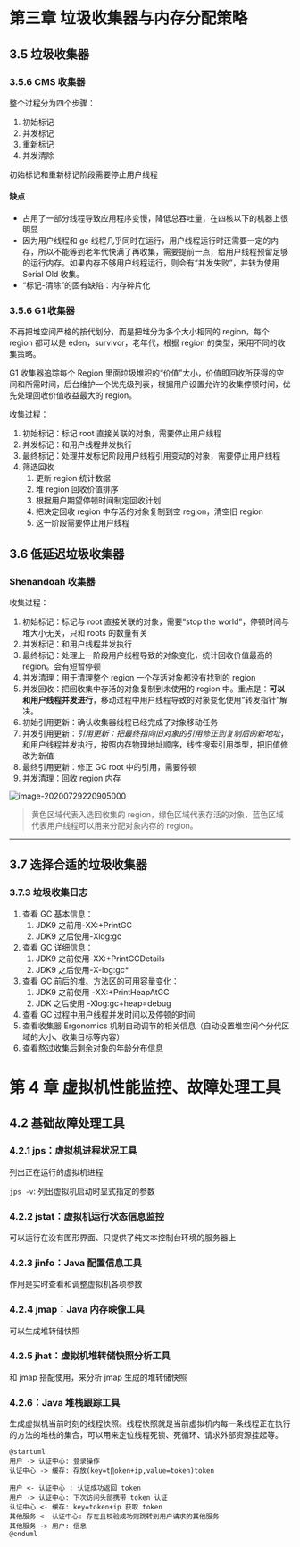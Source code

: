 <!--
 * @Author: your name
 * @Date: 2020-07-29 21:37:21
 * @LastEditTime: 2020-08-08 01:28:11
 * @LastEditors: Please set LastEditors
 * @Description: In User Settings Edit
 * @FilePath: \read note\book_note\understanding_of_JVM.md
-->

# 第三章 垃圾收集器与内存分配策略

## 3.5 垃圾收集器

### 3.5.6 CMS 收集器

整个过程分为四个步骤：

1. 初始标记
2. 并发标记
3. 重新标记
4. 并发清除

初始标记和重新标记阶段需要停止用户线程

#### 缺点

- 占用了一部分线程导致应用程序变慢，降低总吞吐量，在四核以下的机器上很明显
- 因为用户线程和 gc 线程几乎同时在运行，用户线程运行时还需要一定的内存，所以不能等到老年代快满了再收集，需要提前一点，给用户线程预留足够的运行内存。如果内存不够用户线程运行，则会有“并发失败”，并转为使用 Serial Old 收集。
- “标记-清除”的固有缺陷：内存碎片化

### 3.5.6 G1 收集器

不再把堆空间严格的按代划分，而是把堆分为多个大小相同的 region，每个 region 都可以是 eden，survivor，老年代，根据 region 的类型，采用不同的收集策略。

G1 收集器追踪每个 Region 里面垃圾堆积的“价值”大小，价值即回收所获得的空间和所需时间，后台维护一个优先级列表，根据用户设置允许的收集停顿时间，优先处理回收价值收益最大的 region。

收集过程：

1. 初始标记：标记 root 直接关联的对象，需要停止用户线程
2. 并发标记：和用户线程并发执行
3. 最终标记：处理并发标记阶段用户线程引用变动的对象，需要停止用户线程
4. 筛选回收
   1. 更新 region 统计数据
   2. 堆 region 回收价值排序
   3. 根据用户期望停顿时间制定回收计划
   4. 把决定回收 region 中存活的对象复制到空 region，清空旧 region
   5. 这一阶段需要停止用户线程

## 3.6 低延迟垃圾收集器

### Shenandoah 收集器

收集过程：

1. 初始标记：标记与 root 直接关联的对象，需要“stop the world”，停顿时间与堆大小无关，只和 roots 的数量有关
2. 并发标记：和用户线程并发执行
3. 最终标记：处理上一阶段用户线程导致的对象变化，统计回收价值最高的 region。会有短暂停顿
4. 并发清理：用于清理整个 region 一个存活对象都没有找到的 region
5. 并发回收：把回收集中存活的对象复制到未使用的 region 中。重点是：**可以和用户线程并发进行**，移动过程中用户线程导致的对象变化使用“转发指针”解决。
6. 初始引用更新：确认收集器线程已经完成了对象移动任务
7. 并发引用更新：_引用更新：把最终指向旧对象的引用修正到复制后的新地址_，和用户线程并发执行，按照内存物理地址顺序，线性搜索引用类型，把旧值修改为新值
8. 最终引用更新：修正 GC root 中的引用，需要停顿
9. 并发清理：回收 region 内存

![image-20200729220905000](https://i.loli.net/2020/07/29/ugTKrdzmqsLa7Q8.png)

> 黄色区域代表入选回收集的 region，绿色区域代表存活的对象，蓝色区域代表用户线程可以用来分配对象内存的 region。

---

## 3.7 选择合适的垃圾收集器

### 3.7.3 垃圾收集日志

1. 查看 GC 基本信息：
   1. JDK9 之前用-XX:+PrintGC
   2. JDK9 之后使用-Xlog:gc
2. 查看 GC 详细信息：
   1. JDK9 之前使用-XX:+PrintGCDetails
   2. JDK9 之后使用-X-log:gc\*
3. 查看 GC 前后的堆、方法区的可用容量变化：
   1. JDK9 之前使用 -XX:+PrintHeapAtGC
   2. JDK 之后使用 -Xlog:gc+heap=debug
4. 查看 GC 过程中用户线程并发时间以及停顿的时间
5. 查看收集器 Ergonomics 机制自动调节的相关信息（自动设置堆空间个分代区域的大小、收集目标等内容）
6. 查看熬过收集后剩余对象的年龄分布信息

# 第 4 章 虚拟机性能监控、故障处理工具

## 4.2 基础故障处理工具

### 4.2.1 jps：虚拟机进程状况工具

列出正在运行的虚拟机进程

`jps -v`: 列出虚拟机启动时显式指定的参数

### 4.2.2 jstat：虚拟机运行状态信息监控

可以运行在没有图形界面、只提供了纯文本控制台环境的服务器上

### 4.2.3 jinfo：Java 配置信息工具

作用是实时查看和调整虚拟机各项参数

### 4.2.4 jmap：Java 内存映像工具

可以生成堆转储快照

### 4.2.5 jhat：虚拟机堆转储快照分析工具

和 jmap 搭配使用，来分析 jmap 生成的堆转储快照

### 4.2.6：Java 堆栈跟踪工具

生成虚拟机当前时刻的线程快照。线程快照就是当前虚拟机内每一条线程正在执行的方法的堆栈的集合，可以用来定位线程死锁、死循环、请求外部资源挂起等。

```plantuml
@startuml
用户 -> 认证中心: 登录操作
认证中心 -> 缓存: 存放(key=t∏oken+ip,value=token)token

用户 <- 认证中心 : 认证成功返回 token
用户 -> 认证中心: 下次访问头部携带 token 认证
认证中心 <- 缓存: key=token+ip 获取 token
其他服务 <- 认证中心: 存在且校验成功则跳转到用户请求的其他服务
其他服务 -> 用户: 信息
@enduml
```
